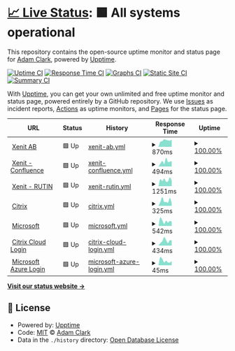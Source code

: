 # [📈 Live Status](https://madakralc.github.io/upptime): <!--live status--> **🟩 All systems operational**

This repository contains the open-source uptime monitor and status page for [Adam Clark](molnet.io), powered by [Upptime](https://github.com/upptime/upptime).

[![Uptime CI](https://github.com/madakralc/upptime/workflows/Uptime%20CI/badge.svg)](https://github.com/madakralc/upptime/actions?query=workflow%3A%22Uptime+CI%22)
[![Response Time CI](https://github.com/madakralc/upptime/workflows/Response%20Time%20CI/badge.svg)](https://github.com/madakralc/upptime/actions?query=workflow%3A%22Response+Time+CI%22)
[![Graphs CI](https://github.com/madakralc/upptime/workflows/Graphs%20CI/badge.svg)](https://github.com/madakralc/upptime/actions?query=workflow%3A%22Graphs+CI%22)
[![Static Site CI](https://github.com/madakralc/upptime/workflows/Static%20Site%20CI/badge.svg)](https://github.com/madakralc/upptime/actions?query=workflow%3A%22Static+Site+CI%22)
[![Summary CI](https://github.com/madakralc/upptime/workflows/Summary%20CI/badge.svg)](https://github.com/madakralc/upptime/actions?query=workflow%3A%22Summary+CI%22)

With [Upptime](https://upptime.js.org), you can get your own unlimited and free uptime monitor and status page, powered entirely by a GitHub repository. We use [Issues](https://github.com/madakralc/upptime/issues) as incident reports, [Actions](https://github.com/madakralc/upptime/actions) as uptime monitors, and [Pages](https://madakralc.github.io/upptime) for the status page.

<!--start: status pages-->
<!-- This summary is generated by Upptime (https://github.com/upptime/upptime) -->
<!-- Do not edit this manually, your changes will be overwritten -->
<!-- prettier-ignore -->
| URL | Status | History | Response Time | Uptime |
| --- | ------ | ------- | ------------- | ------ |
| <img alt="" src="https://icons.duckduckgo.com/ip3/xenit.se.ico" height="13"> [Xenit AB](https://xenit.se) | 🟩 Up | [xenit-ab.yml](https://github.com/madakralc/upptime/commits/HEAD/history/xenit-ab.yml) | <details><summary><img alt="Response time graph" src="./graphs/xenit-ab/response-time-week.png" height="20"> 870ms</summary><br><a href="https://madakralc.github.io/upptime/history/xenit-ab"><img alt="Response time 805" src="https://img.shields.io/endpoint?url=https%3A%2F%2Fraw.githubusercontent.com%2Fmadakralc%2Fupptime%2FHEAD%2Fapi%2Fxenit-ab%2Fresponse-time.json"></a><br><a href="https://madakralc.github.io/upptime/history/xenit-ab"><img alt="24-hour response time 968" src="https://img.shields.io/endpoint?url=https%3A%2F%2Fraw.githubusercontent.com%2Fmadakralc%2Fupptime%2FHEAD%2Fapi%2Fxenit-ab%2Fresponse-time-day.json"></a><br><a href="https://madakralc.github.io/upptime/history/xenit-ab"><img alt="7-day response time 870" src="https://img.shields.io/endpoint?url=https%3A%2F%2Fraw.githubusercontent.com%2Fmadakralc%2Fupptime%2FHEAD%2Fapi%2Fxenit-ab%2Fresponse-time-week.json"></a><br><a href="https://madakralc.github.io/upptime/history/xenit-ab"><img alt="30-day response time 793" src="https://img.shields.io/endpoint?url=https%3A%2F%2Fraw.githubusercontent.com%2Fmadakralc%2Fupptime%2FHEAD%2Fapi%2Fxenit-ab%2Fresponse-time-month.json"></a><br><a href="https://madakralc.github.io/upptime/history/xenit-ab"><img alt="1-year response time 805" src="https://img.shields.io/endpoint?url=https%3A%2F%2Fraw.githubusercontent.com%2Fmadakralc%2Fupptime%2FHEAD%2Fapi%2Fxenit-ab%2Fresponse-time-year.json"></a></details> | <details><summary><a href="https://madakralc.github.io/upptime/history/xenit-ab">100.00%</a></summary><a href="https://madakralc.github.io/upptime/history/xenit-ab"><img alt="All-time uptime 99.97%" src="https://img.shields.io/endpoint?url=https%3A%2F%2Fraw.githubusercontent.com%2Fmadakralc%2Fupptime%2FHEAD%2Fapi%2Fxenit-ab%2Fuptime.json"></a><br><a href="https://madakralc.github.io/upptime/history/xenit-ab"><img alt="24-hour uptime 100.00%" src="https://img.shields.io/endpoint?url=https%3A%2F%2Fraw.githubusercontent.com%2Fmadakralc%2Fupptime%2FHEAD%2Fapi%2Fxenit-ab%2Fuptime-day.json"></a><br><a href="https://madakralc.github.io/upptime/history/xenit-ab"><img alt="7-day uptime 100.00%" src="https://img.shields.io/endpoint?url=https%3A%2F%2Fraw.githubusercontent.com%2Fmadakralc%2Fupptime%2FHEAD%2Fapi%2Fxenit-ab%2Fuptime-week.json"></a><br><a href="https://madakralc.github.io/upptime/history/xenit-ab"><img alt="30-day uptime 99.96%" src="https://img.shields.io/endpoint?url=https%3A%2F%2Fraw.githubusercontent.com%2Fmadakralc%2Fupptime%2FHEAD%2Fapi%2Fxenit-ab%2Fuptime-month.json"></a><br><a href="https://madakralc.github.io/upptime/history/xenit-ab"><img alt="1-year uptime 99.97%" src="https://img.shields.io/endpoint?url=https%3A%2F%2Fraw.githubusercontent.com%2Fmadakralc%2Fupptime%2FHEAD%2Fapi%2Fxenit-ab%2Fuptime-year.json"></a></details>
| <img alt="" src="https://icons.duckduckgo.com/ip3/xenit.se.ico" height="13"> [Xenit - Confluence](https://xenit.atlassian.net) | 🟩 Up | [xenit-confluence.yml](https://github.com/madakralc/upptime/commits/HEAD/history/xenit-confluence.yml) | <details><summary><img alt="Response time graph" src="./graphs/xenit-confluence/response-time-week.png" height="20"> 494ms</summary><br><a href="https://madakralc.github.io/upptime/history/xenit-confluence"><img alt="Response time 442" src="https://img.shields.io/endpoint?url=https%3A%2F%2Fraw.githubusercontent.com%2Fmadakralc%2Fupptime%2FHEAD%2Fapi%2Fxenit-confluence%2Fresponse-time.json"></a><br><a href="https://madakralc.github.io/upptime/history/xenit-confluence"><img alt="24-hour response time 548" src="https://img.shields.io/endpoint?url=https%3A%2F%2Fraw.githubusercontent.com%2Fmadakralc%2Fupptime%2FHEAD%2Fapi%2Fxenit-confluence%2Fresponse-time-day.json"></a><br><a href="https://madakralc.github.io/upptime/history/xenit-confluence"><img alt="7-day response time 494" src="https://img.shields.io/endpoint?url=https%3A%2F%2Fraw.githubusercontent.com%2Fmadakralc%2Fupptime%2FHEAD%2Fapi%2Fxenit-confluence%2Fresponse-time-week.json"></a><br><a href="https://madakralc.github.io/upptime/history/xenit-confluence"><img alt="30-day response time 431" src="https://img.shields.io/endpoint?url=https%3A%2F%2Fraw.githubusercontent.com%2Fmadakralc%2Fupptime%2FHEAD%2Fapi%2Fxenit-confluence%2Fresponse-time-month.json"></a><br><a href="https://madakralc.github.io/upptime/history/xenit-confluence"><img alt="1-year response time 442" src="https://img.shields.io/endpoint?url=https%3A%2F%2Fraw.githubusercontent.com%2Fmadakralc%2Fupptime%2FHEAD%2Fapi%2Fxenit-confluence%2Fresponse-time-year.json"></a></details> | <details><summary><a href="https://madakralc.github.io/upptime/history/xenit-confluence">100.00%</a></summary><a href="https://madakralc.github.io/upptime/history/xenit-confluence"><img alt="All-time uptime 100.00%" src="https://img.shields.io/endpoint?url=https%3A%2F%2Fraw.githubusercontent.com%2Fmadakralc%2Fupptime%2FHEAD%2Fapi%2Fxenit-confluence%2Fuptime.json"></a><br><a href="https://madakralc.github.io/upptime/history/xenit-confluence"><img alt="24-hour uptime 100.00%" src="https://img.shields.io/endpoint?url=https%3A%2F%2Fraw.githubusercontent.com%2Fmadakralc%2Fupptime%2FHEAD%2Fapi%2Fxenit-confluence%2Fuptime-day.json"></a><br><a href="https://madakralc.github.io/upptime/history/xenit-confluence"><img alt="7-day uptime 100.00%" src="https://img.shields.io/endpoint?url=https%3A%2F%2Fraw.githubusercontent.com%2Fmadakralc%2Fupptime%2FHEAD%2Fapi%2Fxenit-confluence%2Fuptime-week.json"></a><br><a href="https://madakralc.github.io/upptime/history/xenit-confluence"><img alt="30-day uptime 100.00%" src="https://img.shields.io/endpoint?url=https%3A%2F%2Fraw.githubusercontent.com%2Fmadakralc%2Fupptime%2FHEAD%2Fapi%2Fxenit-confluence%2Fuptime-month.json"></a><br><a href="https://madakralc.github.io/upptime/history/xenit-confluence"><img alt="1-year uptime 100.00%" src="https://img.shields.io/endpoint?url=https%3A%2F%2Fraw.githubusercontent.com%2Fmadakralc%2Fupptime%2FHEAD%2Fapi%2Fxenit-confluence%2Fuptime-year.json"></a></details>
| <img alt="" src="https://icons.duckduckgo.com/ip3/xenit.se.ico" height="13"> [Xenit - RUTIN](https://rutin.xenit.se) | 🟩 Up | [xenit-rutin.yml](https://github.com/madakralc/upptime/commits/HEAD/history/xenit-rutin.yml) | <details><summary><img alt="Response time graph" src="./graphs/xenit-rutin/response-time-week.png" height="20"> 1251ms</summary><br><a href="https://madakralc.github.io/upptime/history/xenit-rutin"><img alt="Response time 1292" src="https://img.shields.io/endpoint?url=https%3A%2F%2Fraw.githubusercontent.com%2Fmadakralc%2Fupptime%2FHEAD%2Fapi%2Fxenit-rutin%2Fresponse-time.json"></a><br><a href="https://madakralc.github.io/upptime/history/xenit-rutin"><img alt="24-hour response time 1133" src="https://img.shields.io/endpoint?url=https%3A%2F%2Fraw.githubusercontent.com%2Fmadakralc%2Fupptime%2FHEAD%2Fapi%2Fxenit-rutin%2Fresponse-time-day.json"></a><br><a href="https://madakralc.github.io/upptime/history/xenit-rutin"><img alt="7-day response time 1251" src="https://img.shields.io/endpoint?url=https%3A%2F%2Fraw.githubusercontent.com%2Fmadakralc%2Fupptime%2FHEAD%2Fapi%2Fxenit-rutin%2Fresponse-time-week.json"></a><br><a href="https://madakralc.github.io/upptime/history/xenit-rutin"><img alt="30-day response time 1277" src="https://img.shields.io/endpoint?url=https%3A%2F%2Fraw.githubusercontent.com%2Fmadakralc%2Fupptime%2FHEAD%2Fapi%2Fxenit-rutin%2Fresponse-time-month.json"></a><br><a href="https://madakralc.github.io/upptime/history/xenit-rutin"><img alt="1-year response time 1292" src="https://img.shields.io/endpoint?url=https%3A%2F%2Fraw.githubusercontent.com%2Fmadakralc%2Fupptime%2FHEAD%2Fapi%2Fxenit-rutin%2Fresponse-time-year.json"></a></details> | <details><summary><a href="https://madakralc.github.io/upptime/history/xenit-rutin">100.00%</a></summary><a href="https://madakralc.github.io/upptime/history/xenit-rutin"><img alt="All-time uptime 100.00%" src="https://img.shields.io/endpoint?url=https%3A%2F%2Fraw.githubusercontent.com%2Fmadakralc%2Fupptime%2FHEAD%2Fapi%2Fxenit-rutin%2Fuptime.json"></a><br><a href="https://madakralc.github.io/upptime/history/xenit-rutin"><img alt="24-hour uptime 100.00%" src="https://img.shields.io/endpoint?url=https%3A%2F%2Fraw.githubusercontent.com%2Fmadakralc%2Fupptime%2FHEAD%2Fapi%2Fxenit-rutin%2Fuptime-day.json"></a><br><a href="https://madakralc.github.io/upptime/history/xenit-rutin"><img alt="7-day uptime 100.00%" src="https://img.shields.io/endpoint?url=https%3A%2F%2Fraw.githubusercontent.com%2Fmadakralc%2Fupptime%2FHEAD%2Fapi%2Fxenit-rutin%2Fuptime-week.json"></a><br><a href="https://madakralc.github.io/upptime/history/xenit-rutin"><img alt="30-day uptime 100.00%" src="https://img.shields.io/endpoint?url=https%3A%2F%2Fraw.githubusercontent.com%2Fmadakralc%2Fupptime%2FHEAD%2Fapi%2Fxenit-rutin%2Fuptime-month.json"></a><br><a href="https://madakralc.github.io/upptime/history/xenit-rutin"><img alt="1-year uptime 100.00%" src="https://img.shields.io/endpoint?url=https%3A%2F%2Fraw.githubusercontent.com%2Fmadakralc%2Fupptime%2FHEAD%2Fapi%2Fxenit-rutin%2Fuptime-year.json"></a></details>
| <img alt="" src="https://icons.duckduckgo.com/ip3/www.citrix.com.ico" height="13"> [Citrix](https://www.citrix.com/) | 🟩 Up | [citrix.yml](https://github.com/madakralc/upptime/commits/HEAD/history/citrix.yml) | <details><summary><img alt="Response time graph" src="./graphs/citrix/response-time-week.png" height="20"> 325ms</summary><br><a href="https://madakralc.github.io/upptime/history/citrix"><img alt="Response time 266" src="https://img.shields.io/endpoint?url=https%3A%2F%2Fraw.githubusercontent.com%2Fmadakralc%2Fupptime%2FHEAD%2Fapi%2Fcitrix%2Fresponse-time.json"></a><br><a href="https://madakralc.github.io/upptime/history/citrix"><img alt="24-hour response time 179" src="https://img.shields.io/endpoint?url=https%3A%2F%2Fraw.githubusercontent.com%2Fmadakralc%2Fupptime%2FHEAD%2Fapi%2Fcitrix%2Fresponse-time-day.json"></a><br><a href="https://madakralc.github.io/upptime/history/citrix"><img alt="7-day response time 325" src="https://img.shields.io/endpoint?url=https%3A%2F%2Fraw.githubusercontent.com%2Fmadakralc%2Fupptime%2FHEAD%2Fapi%2Fcitrix%2Fresponse-time-week.json"></a><br><a href="https://madakralc.github.io/upptime/history/citrix"><img alt="30-day response time 281" src="https://img.shields.io/endpoint?url=https%3A%2F%2Fraw.githubusercontent.com%2Fmadakralc%2Fupptime%2FHEAD%2Fapi%2Fcitrix%2Fresponse-time-month.json"></a><br><a href="https://madakralc.github.io/upptime/history/citrix"><img alt="1-year response time 266" src="https://img.shields.io/endpoint?url=https%3A%2F%2Fraw.githubusercontent.com%2Fmadakralc%2Fupptime%2FHEAD%2Fapi%2Fcitrix%2Fresponse-time-year.json"></a></details> | <details><summary><a href="https://madakralc.github.io/upptime/history/citrix">100.00%</a></summary><a href="https://madakralc.github.io/upptime/history/citrix"><img alt="All-time uptime 100.00%" src="https://img.shields.io/endpoint?url=https%3A%2F%2Fraw.githubusercontent.com%2Fmadakralc%2Fupptime%2FHEAD%2Fapi%2Fcitrix%2Fuptime.json"></a><br><a href="https://madakralc.github.io/upptime/history/citrix"><img alt="24-hour uptime 100.00%" src="https://img.shields.io/endpoint?url=https%3A%2F%2Fraw.githubusercontent.com%2Fmadakralc%2Fupptime%2FHEAD%2Fapi%2Fcitrix%2Fuptime-day.json"></a><br><a href="https://madakralc.github.io/upptime/history/citrix"><img alt="7-day uptime 100.00%" src="https://img.shields.io/endpoint?url=https%3A%2F%2Fraw.githubusercontent.com%2Fmadakralc%2Fupptime%2FHEAD%2Fapi%2Fcitrix%2Fuptime-week.json"></a><br><a href="https://madakralc.github.io/upptime/history/citrix"><img alt="30-day uptime 100.00%" src="https://img.shields.io/endpoint?url=https%3A%2F%2Fraw.githubusercontent.com%2Fmadakralc%2Fupptime%2FHEAD%2Fapi%2Fcitrix%2Fuptime-month.json"></a><br><a href="https://madakralc.github.io/upptime/history/citrix"><img alt="1-year uptime 100.00%" src="https://img.shields.io/endpoint?url=https%3A%2F%2Fraw.githubusercontent.com%2Fmadakralc%2Fupptime%2FHEAD%2Fapi%2Fcitrix%2Fuptime-year.json"></a></details>
| <img alt="" src="https://icons.duckduckgo.com/ip3/www.microsoft.com.ico" height="13"> [Microsoft](https://www.microsoft.com) | 🟩 Up | [microsoft.yml](https://github.com/madakralc/upptime/commits/HEAD/history/microsoft.yml) | <details><summary><img alt="Response time graph" src="./graphs/microsoft/response-time-week.png" height="20"> 542ms</summary><br><a href="https://madakralc.github.io/upptime/history/microsoft"><img alt="Response time 612" src="https://img.shields.io/endpoint?url=https%3A%2F%2Fraw.githubusercontent.com%2Fmadakralc%2Fupptime%2FHEAD%2Fapi%2Fmicrosoft%2Fresponse-time.json"></a><br><a href="https://madakralc.github.io/upptime/history/microsoft"><img alt="24-hour response time 482" src="https://img.shields.io/endpoint?url=https%3A%2F%2Fraw.githubusercontent.com%2Fmadakralc%2Fupptime%2FHEAD%2Fapi%2Fmicrosoft%2Fresponse-time-day.json"></a><br><a href="https://madakralc.github.io/upptime/history/microsoft"><img alt="7-day response time 542" src="https://img.shields.io/endpoint?url=https%3A%2F%2Fraw.githubusercontent.com%2Fmadakralc%2Fupptime%2FHEAD%2Fapi%2Fmicrosoft%2Fresponse-time-week.json"></a><br><a href="https://madakralc.github.io/upptime/history/microsoft"><img alt="30-day response time 600" src="https://img.shields.io/endpoint?url=https%3A%2F%2Fraw.githubusercontent.com%2Fmadakralc%2Fupptime%2FHEAD%2Fapi%2Fmicrosoft%2Fresponse-time-month.json"></a><br><a href="https://madakralc.github.io/upptime/history/microsoft"><img alt="1-year response time 612" src="https://img.shields.io/endpoint?url=https%3A%2F%2Fraw.githubusercontent.com%2Fmadakralc%2Fupptime%2FHEAD%2Fapi%2Fmicrosoft%2Fresponse-time-year.json"></a></details> | <details><summary><a href="https://madakralc.github.io/upptime/history/microsoft">100.00%</a></summary><a href="https://madakralc.github.io/upptime/history/microsoft"><img alt="All-time uptime 100.00%" src="https://img.shields.io/endpoint?url=https%3A%2F%2Fraw.githubusercontent.com%2Fmadakralc%2Fupptime%2FHEAD%2Fapi%2Fmicrosoft%2Fuptime.json"></a><br><a href="https://madakralc.github.io/upptime/history/microsoft"><img alt="24-hour uptime 100.00%" src="https://img.shields.io/endpoint?url=https%3A%2F%2Fraw.githubusercontent.com%2Fmadakralc%2Fupptime%2FHEAD%2Fapi%2Fmicrosoft%2Fuptime-day.json"></a><br><a href="https://madakralc.github.io/upptime/history/microsoft"><img alt="7-day uptime 100.00%" src="https://img.shields.io/endpoint?url=https%3A%2F%2Fraw.githubusercontent.com%2Fmadakralc%2Fupptime%2FHEAD%2Fapi%2Fmicrosoft%2Fuptime-week.json"></a><br><a href="https://madakralc.github.io/upptime/history/microsoft"><img alt="30-day uptime 100.00%" src="https://img.shields.io/endpoint?url=https%3A%2F%2Fraw.githubusercontent.com%2Fmadakralc%2Fupptime%2FHEAD%2Fapi%2Fmicrosoft%2Fuptime-month.json"></a><br><a href="https://madakralc.github.io/upptime/history/microsoft"><img alt="1-year uptime 100.00%" src="https://img.shields.io/endpoint?url=https%3A%2F%2Fraw.githubusercontent.com%2Fmadakralc%2Fupptime%2FHEAD%2Fapi%2Fmicrosoft%2Fuptime-year.json"></a></details>
| <img alt="" src="https://icons.duckduckgo.com/ip3/citrix.cloud.com.ico" height="13"> [Citrix Cloud Login](https://citrix.cloud.com) | 🟩 Up | [citrix-cloud-login.yml](https://github.com/madakralc/upptime/commits/HEAD/history/citrix-cloud-login.yml) | <details><summary><img alt="Response time graph" src="./graphs/citrix-cloud-login/response-time-week.png" height="20"> 434ms</summary><br><a href="https://madakralc.github.io/upptime/history/citrix-cloud-login"><img alt="Response time 425" src="https://img.shields.io/endpoint?url=https%3A%2F%2Fraw.githubusercontent.com%2Fmadakralc%2Fupptime%2FHEAD%2Fapi%2Fcitrix-cloud-login%2Fresponse-time.json"></a><br><a href="https://madakralc.github.io/upptime/history/citrix-cloud-login"><img alt="24-hour response time 461" src="https://img.shields.io/endpoint?url=https%3A%2F%2Fraw.githubusercontent.com%2Fmadakralc%2Fupptime%2FHEAD%2Fapi%2Fcitrix-cloud-login%2Fresponse-time-day.json"></a><br><a href="https://madakralc.github.io/upptime/history/citrix-cloud-login"><img alt="7-day response time 434" src="https://img.shields.io/endpoint?url=https%3A%2F%2Fraw.githubusercontent.com%2Fmadakralc%2Fupptime%2FHEAD%2Fapi%2Fcitrix-cloud-login%2Fresponse-time-week.json"></a><br><a href="https://madakralc.github.io/upptime/history/citrix-cloud-login"><img alt="30-day response time 397" src="https://img.shields.io/endpoint?url=https%3A%2F%2Fraw.githubusercontent.com%2Fmadakralc%2Fupptime%2FHEAD%2Fapi%2Fcitrix-cloud-login%2Fresponse-time-month.json"></a><br><a href="https://madakralc.github.io/upptime/history/citrix-cloud-login"><img alt="1-year response time 425" src="https://img.shields.io/endpoint?url=https%3A%2F%2Fraw.githubusercontent.com%2Fmadakralc%2Fupptime%2FHEAD%2Fapi%2Fcitrix-cloud-login%2Fresponse-time-year.json"></a></details> | <details><summary><a href="https://madakralc.github.io/upptime/history/citrix-cloud-login">100.00%</a></summary><a href="https://madakralc.github.io/upptime/history/citrix-cloud-login"><img alt="All-time uptime 100.00%" src="https://img.shields.io/endpoint?url=https%3A%2F%2Fraw.githubusercontent.com%2Fmadakralc%2Fupptime%2FHEAD%2Fapi%2Fcitrix-cloud-login%2Fuptime.json"></a><br><a href="https://madakralc.github.io/upptime/history/citrix-cloud-login"><img alt="24-hour uptime 100.00%" src="https://img.shields.io/endpoint?url=https%3A%2F%2Fraw.githubusercontent.com%2Fmadakralc%2Fupptime%2FHEAD%2Fapi%2Fcitrix-cloud-login%2Fuptime-day.json"></a><br><a href="https://madakralc.github.io/upptime/history/citrix-cloud-login"><img alt="7-day uptime 100.00%" src="https://img.shields.io/endpoint?url=https%3A%2F%2Fraw.githubusercontent.com%2Fmadakralc%2Fupptime%2FHEAD%2Fapi%2Fcitrix-cloud-login%2Fuptime-week.json"></a><br><a href="https://madakralc.github.io/upptime/history/citrix-cloud-login"><img alt="30-day uptime 100.00%" src="https://img.shields.io/endpoint?url=https%3A%2F%2Fraw.githubusercontent.com%2Fmadakralc%2Fupptime%2FHEAD%2Fapi%2Fcitrix-cloud-login%2Fuptime-month.json"></a><br><a href="https://madakralc.github.io/upptime/history/citrix-cloud-login"><img alt="1-year uptime 100.00%" src="https://img.shields.io/endpoint?url=https%3A%2F%2Fraw.githubusercontent.com%2Fmadakralc%2Fupptime%2FHEAD%2Fapi%2Fcitrix-cloud-login%2Fuptime-year.json"></a></details>
| <img alt="" src="https://icons.duckduckgo.com/ip3/portal.azure.com.ico" height="13"> [Microsoft Azure Login](https://portal.azure.com) | 🟩 Up | [microsoft-azure-login.yml](https://github.com/madakralc/upptime/commits/HEAD/history/microsoft-azure-login.yml) | <details><summary><img alt="Response time graph" src="./graphs/microsoft-azure-login/response-time-week.png" height="20"> 45ms</summary><br><a href="https://madakralc.github.io/upptime/history/microsoft-azure-login"><img alt="Response time 42" src="https://img.shields.io/endpoint?url=https%3A%2F%2Fraw.githubusercontent.com%2Fmadakralc%2Fupptime%2FHEAD%2Fapi%2Fmicrosoft-azure-login%2Fresponse-time.json"></a><br><a href="https://madakralc.github.io/upptime/history/microsoft-azure-login"><img alt="24-hour response time 41" src="https://img.shields.io/endpoint?url=https%3A%2F%2Fraw.githubusercontent.com%2Fmadakralc%2Fupptime%2FHEAD%2Fapi%2Fmicrosoft-azure-login%2Fresponse-time-day.json"></a><br><a href="https://madakralc.github.io/upptime/history/microsoft-azure-login"><img alt="7-day response time 45" src="https://img.shields.io/endpoint?url=https%3A%2F%2Fraw.githubusercontent.com%2Fmadakralc%2Fupptime%2FHEAD%2Fapi%2Fmicrosoft-azure-login%2Fresponse-time-week.json"></a><br><a href="https://madakralc.github.io/upptime/history/microsoft-azure-login"><img alt="30-day response time 46" src="https://img.shields.io/endpoint?url=https%3A%2F%2Fraw.githubusercontent.com%2Fmadakralc%2Fupptime%2FHEAD%2Fapi%2Fmicrosoft-azure-login%2Fresponse-time-month.json"></a><br><a href="https://madakralc.github.io/upptime/history/microsoft-azure-login"><img alt="1-year response time 42" src="https://img.shields.io/endpoint?url=https%3A%2F%2Fraw.githubusercontent.com%2Fmadakralc%2Fupptime%2FHEAD%2Fapi%2Fmicrosoft-azure-login%2Fresponse-time-year.json"></a></details> | <details><summary><a href="https://madakralc.github.io/upptime/history/microsoft-azure-login">100.00%</a></summary><a href="https://madakralc.github.io/upptime/history/microsoft-azure-login"><img alt="All-time uptime 100.00%" src="https://img.shields.io/endpoint?url=https%3A%2F%2Fraw.githubusercontent.com%2Fmadakralc%2Fupptime%2FHEAD%2Fapi%2Fmicrosoft-azure-login%2Fuptime.json"></a><br><a href="https://madakralc.github.io/upptime/history/microsoft-azure-login"><img alt="24-hour uptime 100.00%" src="https://img.shields.io/endpoint?url=https%3A%2F%2Fraw.githubusercontent.com%2Fmadakralc%2Fupptime%2FHEAD%2Fapi%2Fmicrosoft-azure-login%2Fuptime-day.json"></a><br><a href="https://madakralc.github.io/upptime/history/microsoft-azure-login"><img alt="7-day uptime 100.00%" src="https://img.shields.io/endpoint?url=https%3A%2F%2Fraw.githubusercontent.com%2Fmadakralc%2Fupptime%2FHEAD%2Fapi%2Fmicrosoft-azure-login%2Fuptime-week.json"></a><br><a href="https://madakralc.github.io/upptime/history/microsoft-azure-login"><img alt="30-day uptime 100.00%" src="https://img.shields.io/endpoint?url=https%3A%2F%2Fraw.githubusercontent.com%2Fmadakralc%2Fupptime%2FHEAD%2Fapi%2Fmicrosoft-azure-login%2Fuptime-month.json"></a><br><a href="https://madakralc.github.io/upptime/history/microsoft-azure-login"><img alt="1-year uptime 100.00%" src="https://img.shields.io/endpoint?url=https%3A%2F%2Fraw.githubusercontent.com%2Fmadakralc%2Fupptime%2FHEAD%2Fapi%2Fmicrosoft-azure-login%2Fuptime-year.json"></a></details>

<!--end: status pages-->

[**Visit our status website →**](https://madakralc.github.io/upptime)

## 📄 License

- Powered by: [Upptime](https://github.com/upptime/upptime)
- Code: [MIT](./LICENSE) © [Adam Clark](molnet.io)
- Data in the `./history` directory: [Open Database License](https://opendatacommons.org/licenses/odbl/1-0/)
